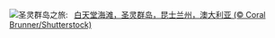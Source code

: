 ![](https://www.bing.com/th?id=OHR.WhitsundaySwirl_ZH-CN9085371328_UHD.jpg&w=1000)圣灵群岛之旅:&nbsp;&ensp;[白天堂海滩，圣灵群岛，昆士兰州，澳大利亚 (© Coral Brunner/Shutterstock)](https://www.bing.com/th?id=OHR.WhitsundaySwirl_ZH-CN9085371328_UHD.jpg)
<br><br/>
